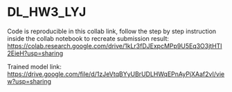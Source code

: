 # DL_HW3_LYJ

Code is reproducible in this collab link, follow the step by step instruction inside the collab notebook to recreate submission result:
https://colab.research.google.com/drive/1kLr3fDJExpcMPp9U5Eq3O3jtHTI2EieH?usp=sharing

Trained model link:
https://drive.google.com/file/d/1zJeVtqBYyUBrUDLHWqEPnAyPjXAaf2vI/view?usp=sharing
